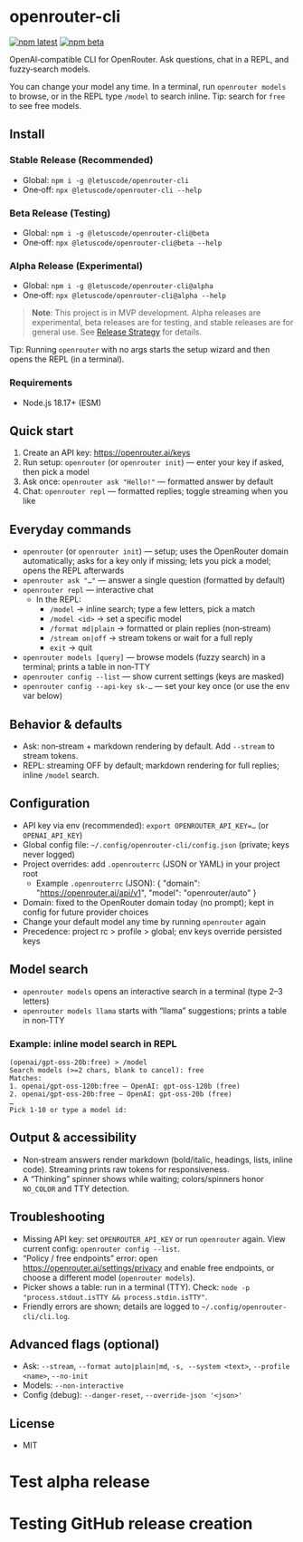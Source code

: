 # openrouter-cli

[![npm latest](https://img.shields.io/npm/v/@letuscode/openrouter-cli)](https://www.npmjs.com/package/@letuscode/openrouter-cli)
[![npm beta](https://img.shields.io/npm/v/@letuscode/openrouter-cli/beta)](https://www.npmjs.com/package/@letuscode/openrouter-cli?activeTab=versions)

OpenAI‑compatible CLI for OpenRouter. Ask questions, chat in a REPL, and fuzzy‑search models.

You can change your model any time. In a terminal, run `openrouter models` to browse, or in the REPL type `/model` to search inline. Tip: search for `free` to see free models.

## Install

### Stable Release (Recommended)

- Global: `npm i -g @letuscode/openrouter-cli`
- One‑off: `npx @letuscode/openrouter-cli --help`

### Beta Release (Testing)

- Global: `npm i -g @letuscode/openrouter-cli@beta`
- One‑off: `npx @letuscode/openrouter-cli@beta --help`

### Alpha Release (Experimental)

- Global: `npm i -g @letuscode/openrouter-cli@alpha`
- One‑off: `npx @letuscode/openrouter-cli@alpha --help`

> **Note**: This project is in MVP development. Alpha releases are experimental, beta releases are for testing, and stable releases are for general use. See [Release Strategy](docs/RELEASE_STRATEGY.md) for details.

Tip: Running `openrouter` with no args starts the setup wizard and then opens the REPL (in a terminal).

### Requirements

- Node.js 18.17+ (ESM)

## Quick start

1. Create an API key: https://openrouter.ai/keys
2. Run setup: `openrouter` (or `openrouter init`) — enter your key if asked, then pick a model
3. Ask once: `openrouter ask "Hello!"` — formatted answer by default
4. Chat: `openrouter repl` — formatted replies; toggle streaming when you like

## Everyday commands

- `openrouter` (or `openrouter init`) — setup; uses the OpenRouter domain automatically; asks for a key only if missing; lets you pick a model; opens the REPL afterwards
- `openrouter ask "…"` — answer a single question (formatted by default)
- `openrouter repl` — interactive chat
  - In the REPL:
    - `/model` → inline search; type a few letters, pick a match
    - `/model <id>` → set a specific model
    - `/format md|plain` → formatted or plain replies (non‑stream)
    - `/stream on|off` → stream tokens or wait for a full reply
    - `exit` → quit
- `openrouter models [query]` — browse models (fuzzy search) in a terminal; prints a table in non‑TTY
- `openrouter config --list` — show current settings (keys are masked)
- `openrouter config --api-key sk-…` — set your key once (or use the env var below)

## Behavior & defaults

- Ask: non‑stream + markdown rendering by default. Add `--stream` to stream tokens.
- REPL: streaming OFF by default; markdown rendering for full replies; inline `/model` search.

## Configuration

- API key via env (recommended): `export OPENROUTER_API_KEY=…` (or `OPENAI_API_KEY`)
- Global config file: `~/.config/openrouter-cli/config.json` (private; keys never logged)
- Project overrides: add `.openrouterrc` (JSON or YAML) in your project root
  - Example `.openrouterrc` (JSON):
    {
    "domain": "https://openrouter.ai/api/v1",
    "model": "openrouter/auto"
    }
- Domain: fixed to the OpenRouter domain today (no prompt); kept in config for future provider choices
- Change your default model any time by running `openrouter` again
- Precedence: project rc > profile > global; env keys override persisted keys

## Model search

- `openrouter models` opens an interactive search in a terminal (type 2–3 letters)
- `openrouter models llama` starts with “llama” suggestions; prints a table in non‑TTY

### Example: inline model search in REPL

```text
(openai/gpt-oss-20b:free) > /model
Search models (>=2 chars, blank to cancel): free
Matches:
1. openai/gpt-oss-120b:free — OpenAI: gpt-oss-120b (free)
2. openai/gpt-oss-20b:free — OpenAI: gpt-oss-20b (free)
…
Pick 1-10 or type a model id:
```

## Output & accessibility

- Non‑stream answers render markdown (bold/italic, headings, lists, inline code). Streaming prints raw tokens for responsiveness.
- A “Thinking” spinner shows while waiting; colors/spinners honor `NO_COLOR` and TTY detection.

## Troubleshooting

- Missing API key: set `OPENROUTER_API_KEY` or run `openrouter` again. View current config: `openrouter config --list`.
- “Policy / free endpoints” error: open https://openrouter.ai/settings/privacy and enable free endpoints, or choose a different model (`openrouter models`).
- Picker shows a table: run in a terminal (TTY). Check: `node -p "process.stdout.isTTY && process.stdin.isTTY"`.
- Friendly errors are shown; details are logged to `~/.config/openrouter-cli/cli.log`.

## Advanced flags (optional)

- Ask: `--stream`, `--format auto|plain|md`, `-s, --system <text>`, `--profile <name>`, `--no-init`
- Models: `--non-interactive`
- Config (debug): `--danger-reset`, `--override-json '<json>'`

## License

- MIT

# Test alpha release

# Testing GitHub release creation
